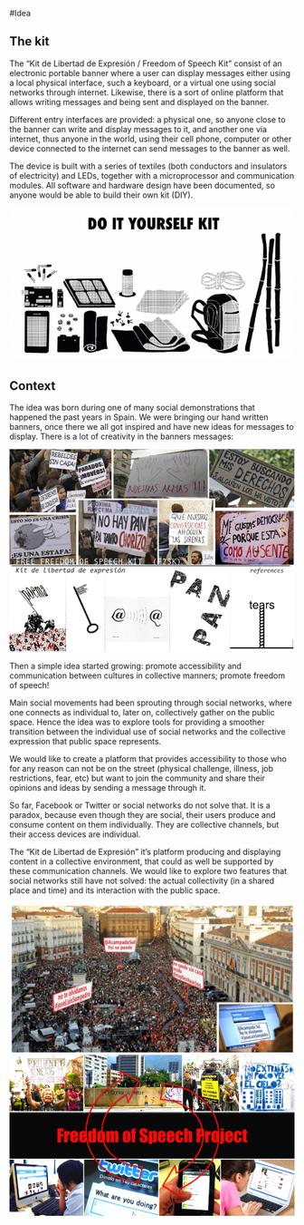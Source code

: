 #Idea
## The kit
The “Kit de Libertad de Expresión / Freedom of Speech Kit” consist of an electronic portable banner where a user can display messages either using a local physical interface, such a keyboard, or a virtual one using social networks through internet. Likewise, there is a sort of online platform that allows writing messages and being sent and displayed on the banner.

Different entry interfaces are provided: a physical one, so anyone close to the banner can write and display messages to it, and another one via internet, thus anyone in the world, using their cell phone, computer or other device connected to the internet can send messages to the banner as well.

The device is built with a series of textiles (both conductors and insulators of electricity) and LEDs, together with a microprocessor and communication modules. All software and hardware design have been documented, so anyone would be able to build their own kit (DIY).

![Kit DIY](../project_images/idea/KLE_DIY_elements.jpg "Kit DIY")

## Context
The idea was born during one of many social demonstrations that happened the past years in Spain. We were bringing our hand written banners, once there we all got inspired and have new ideas for messages to display. There is a lot of creativity in the banners messages:

![References](../project_images/idea/KLE_references.jpg "References")

Then a simple idea started growing: promote accessibility and communication between cultures in collective manners; promote freedom of speech! 

Main social movements had been sprouting through social networks, where one connects as individual to, later on, collectively gather on the public space. Hence the idea was to explore tools for providing a smoother transition between the individual use of social networks and the collective expression that public space represents.

We would like to create a platform that provides accessibility to those who for any reason can not be on the street (physical challenge, illness, job restrictions, fear, etc) but want to join the community and share their opinions and ideas by sending a message through it.

So far, Facebook or Twitter or social networks do not solve that. It is a paradox, because even though they are social, their users produce and consume content on them individually. They are collective channels, but their access devices are individual.

The “Kit de Libertad de Expresión” it’s platform producing and displaying content in a collective environment, that could as well be supported by these communication channels. We would like to explore two features that social networks still have not solved: the actual collectivity (in a shared place and time) and its interaction with the public space.

![Concept](../project_images/idea/KLE_concept_visualization.jpg "Concept")
![KLE context](project_images/idea/KLE_context_gap.jpg "KLE context")
